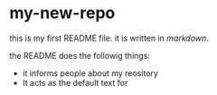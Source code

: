 # my-new-repo
this is my first README file.
it is written in _markdown_.

the README does the followig  things:

* it informs people about my reository 
* It acts as the default text for 